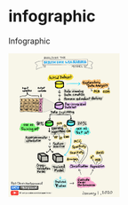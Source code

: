 # infographic
Infographic

<img src="01-Building-the-Machine-Learning-Model.JPG" alt="Building the Machine Learning Model"
	title="Building the Machine Learning Model" width="200" />
